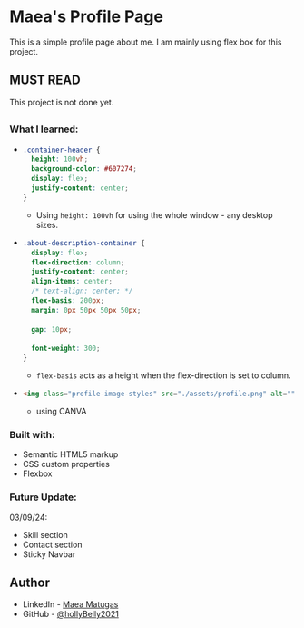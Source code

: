 # Maea's Profile Page

This is a simple profile page about me. I am mainly using flex box for this project.

## MUST READ

This project is not done yet.

##

### What I learned:

- ```css
  .container-header {
    height: 100vh;
    background-color: #607274;
    display: flex;
    justify-content: center;
  }
  ```

  - Using `height: 100vh` for using the whole window - any desktop sizes.

- ```css
  .about-description-container {
    display: flex;
    flex-direction: column;
    justify-content: center;
    align-items: center;
    /* text-align: center; */
    flex-basis: 200px;
    margin: 0px 50px 50px 50px;

    gap: 10px;

    font-weight: 300;
  }
  ```

  - `flex-basis` acts as a height when the flex-direction is set to column.

- ```html
  <img class="profile-image-styles" src="./assets/profile.png" alt="" />
  ```
  - using CANVA

### Built with:

- Semantic HTML5 markup
- CSS custom properties
- Flexbox

### Future Update:

03/09/24:

- Skill section
- Contact section
- Sticky Navbar

## Author

- LinkedIn - [Maea Matugas](www.linkedin.com/in/maea-matugas)
- GitHub - [@hollyBelly2021](https://github.com/hollyBelly2021)

